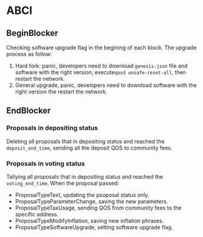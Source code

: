 # ABCI

## BeginBlocker

Checking software upgrade flag in the begining of each block. The upgrade process as follow:

1. Hard fork: panic, developers need to download `genesis.json` file and software with the right version, execute`qosd unsafe-reset-all`, then restart the network.
2. General upgrade, panic, developers need to download software with the right version the restart the network.

## EndBlocker

### Proposals in depositing status

Deleting all proposals that in depositing status and reached the `deposit_end_time`, sending all the deposit QOS to community fees.

### Proposals in voting status

Tallying all proposals that in depositing status and reached the `voting_end_time`. When the proposal passed:

- ProposalTypeText, updating the psoposal status only.
- ProposalTypeParameterChange, saving the new parameters.
- ProposalTypeTaxUsage, sending QOS from community fees to the specific address.
- ProposalTypeModifyInflation, saving new inflation phrases.   
- ProposalTypeSoftwareUpgrade, setting software upgrade flag.